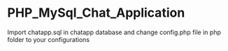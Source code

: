 # PHP_MySql_Chat_Application
Import chatapp.sql in chatapp database and change config.php file in php folder to your configurations
